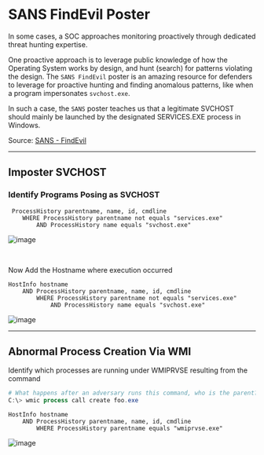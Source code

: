 # SANS FindEvil Poster

In some cases, a SOC approaches monitoring proactively through dedicated threat hunting expertise.

One proactive approach is to leverage public knowledge of how the Operating System works by design, and hunt (search) for patterns
violating the design. The `SANS FindEvil` poster is an amazing resource for defenders to leverage for proactive hunting and finding
anomalous patterns, like when a program impersonates `svchost.exe`.

In such a case, the `SANS` poster teaches us that a legitimate SVCHOST should mainly be launched by the designated SERVICES.EXE process in Windows.


Source: [SANS - FindEvil](https://digital-forensics.sans.org/media/DFPS_FOR508_v4.3_12-18.pdf)
<br/>
<hr/>

## **Imposter SVCHOST**

### **Identify Programs Posing as SVCHOST**

```
 ProcessHistory parentname, name, id, cmdline
    WHERE ProcessHistory parentname not equals "services.exe"
        AND ProcessHistory name equals "svchost.exe"
```

![image](https://user-images.githubusercontent.com/11415591/80018571-2fd1c100-84a4-11ea-89db-b978ee36646b.png)

<br />

Now Add the Hostname where execution occurred

```
HostInfo hostname
    AND ProcessHistory parentname, name, id, cmdline
        WHERE ProcessHistory parentname not equals "services.exe"
            AND ProcessHistory name equals "svchost.exe"
```

![image](https://user-images.githubusercontent.com/11415591/80019341-5ba17680-84a5-11ea-94de-22c21399920a.png)

<hr/>

## **Abnormal Process Creation Via WMI**

Identify which processes are running under WMIPRVSE resulting from the command

```powershell
# What happens after an adversary runs this command, who is the parent?
C:\> wmic process call create foo.exe
```

```
HostInfo hostname
    AND ProcessHistory parentname, name, id, cmdline
        WHERE ProcessHistory parentname equals "wmiprvse.exe"
```

![image](https://user-images.githubusercontent.com/11415591/80020779-91475f00-84a7-11ea-862e-35a1b181d867.png)